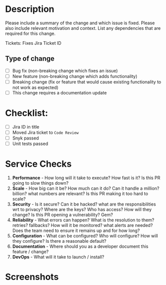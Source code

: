 # Description

Please include a summary of the change and which issue is fixed. Please also include relevant motivation and context. List any dependencies that are required for this change.

Tickets: Fixes Jira Ticket ID

## Type of change

- [ ] Bug fix (non-breaking change which fixes an issue)
- [ ] New feature (non-breaking change which adds functionality)
- [ ] Breaking change (fix or feature that would cause existing functionality to not work as expected)
- [ ] This change requires a documentation update

# Checklist:

- [ ] Jira ID in title
- [ ] Moved Jira ticket to `Code Review`
- [ ] Snyk passed
- [ ] Unit tests passed

# Service Checks

1. **Performance** - How long will it take to execute? How fast is it? Is this PR going to slow things down?
2. **Scale** - How big can it be? How much can it do? Can it handle a million? billion? what numbers are relevant? Is this PR making it too hard to scale?
3. **Security** - Is it secure? Can it be hacked? what are the responsibilities wrt to privacy? Where are the keys? Who has access? How will they change? Is this PR opening a vulnerability? Gem?
4. **Reliability** - What errors can happen? What is the resolution to them? retries? fallbacks? How will it be monitored? what alerts are needed? Does the team need to ensure it remains up and for how long?
5. **Configuration** - What can be configured? Who will configure? How will they configure? Is there a reasonable default?
6. **Documentation** - Where should you as a developer document this feature / change?
7. **DevOps** - What will it take to launch / install?

# Screenshots
